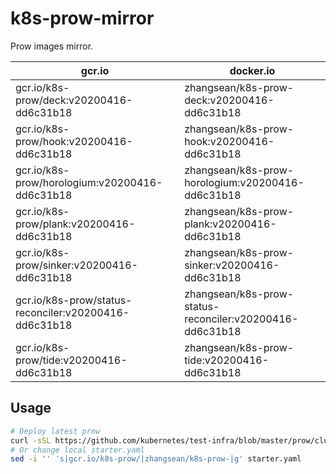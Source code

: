 # k8s-prow-mirror

Prow images mirror.

gcr.io | docker.io
---|---
gcr.io/k8s-prow/deck:v20200416-dd6c31b18 | zhangsean/k8s-prow-deck:v20200416-dd6c31b18
gcr.io/k8s-prow/hook:v20200416-dd6c31b18 | zhangsean/k8s-prow-hook:v20200416-dd6c31b18
gcr.io/k8s-prow/horologium:v20200416-dd6c31b18 | zhangsean/k8s-prow-horologium:v20200416-dd6c31b18
gcr.io/k8s-prow/plank:v20200416-dd6c31b18 | zhangsean/k8s-prow-plank:v20200416-dd6c31b18
gcr.io/k8s-prow/sinker:v20200416-dd6c31b18 | zhangsean/k8s-prow-sinker:v20200416-dd6c31b18
gcr.io/k8s-prow/status-reconciler:v20200416-dd6c31b18 | zhangsean/k8s-prow-status-reconciler:v20200416-dd6c31b18
gcr.io/k8s-prow/tide:v20200416-dd6c31b18 | zhangsean/k8s-prow-tide:v20200416-dd6c31b18

## Usage

```bash
# Deploy latest prow
curl -sSL https://github.com/kubernetes/test-infra/blob/master/prow/cluster/starter.yaml?raw= | sed 's|gcr.io/k8s-prow/|zhangsean/k8s-prow-|g' | kubectl apply -f -
# Or change local starter.yaml
sed -i '' 's|gcr.io/k8s-prow/|zhangsean/k8s-prow-|g' starter.yaml
```
